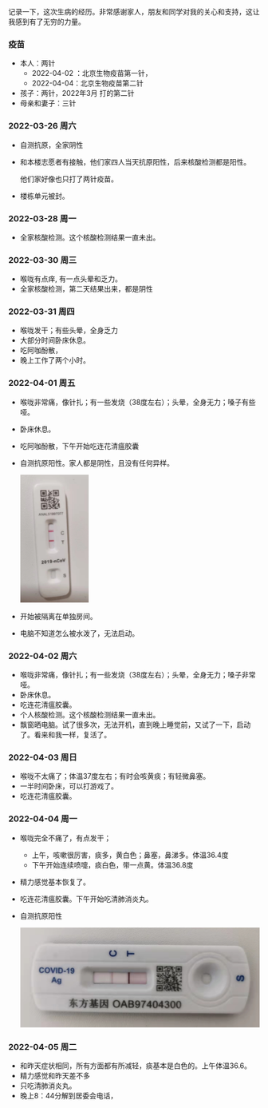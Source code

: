 记录一下，这次生病的经历。非常感谢家人，朋友和同学对我的关心和支持，这让我感到有了无穷的力量。

### 疫苗

- 本人：两针
  - 2022-04-02 ：北京生物疫苗第一针，
  - 2022-04-04：北京生物疫苗第二针
- 孩子：两针，2022年3月 打的第二针
- 母亲和妻子：三针

### 2022-03-26 周六

- 自测抗原，全家阴性

- 和本楼志愿者有接触，他们家四人当天抗原阳性，后来核酸检测都是阳性。

  他们家好像也只打了两针疫苗。

- 楼栋单元被封。

### 2022-03-28 周一

- 全家核酸检测。这个核酸检测结果一直未出。

### 2022-03-30 周三

- 喉咙有点痒, 有一点头晕和乏力。
- 全家核酸检测，第二天结果出来，都是阴性

### 2022-03-31 周四

- 喉咙发干；有些头晕，全身乏力
- 大部分时间卧床休息。
- 吃阿咖酚散，
- 晚上工作了两个小时。

### 2022-04-01 周五

- 喉咙非常痛，像针扎；有一些发烧（38度左右）；头晕，全身无力；嗓子有些哑。

- 卧床休息。

- 吃阿咖酚散，下午开始吃连花清瘟胶囊

- 自测抗原阳性。家人都是阴性，且没有任何异样。

  <img src="images/image-20220404130508281.png" alt="image-20220404130508281" style="zoom: 25%;" />

- 开始被隔离在单独房间。

- 电脑不知道怎么被水泼了，无法启动。

### 2022-04-02 周六

- 喉咙非常痛，像针扎；有一些发烧（38度左右）；头晕，全身无力；嗓子非常哑。
- 卧床休息。
- 吃连花清瘟胶囊。
- 个人核酸检测。这个核酸检测结果一直未出。
- 飘窗晒电脑。试了很多次，无法开机，直到晚上睡觉前，又试了一下，启动了。看来和我一样，复活了。

### 2022-04-03 周日

- 喉咙不太痛了；体温37度左右；有时会咳黄痰；有轻微鼻塞。
- 一半时间卧床，可以打游戏了。
- 吃连花清瘟胶囊。

### 2022-04-04 周一

- 喉咙完全不痛了，有点发干；

  - 上午，咳嗽很厉害，痰多，黄白色；鼻塞，鼻涕多。体温36.4度
  - 下午开始连续喷嚏，痰白色，带一点黄。体温36.8度

- 精力感觉基本恢复了。

- 吃连花清瘟胶囊。下午开始吃清肺消炎丸。

- 自测抗原阳性

  <img src="images/image-20220404130036090.png" alt="image-20220404130036090" style="zoom:50%;" />



### 2022-04-05 周二

- 和昨天症状相同，所有方面都有所减轻，痰基本是白色的。上午体温36.6。
- 精力感觉和昨天差不多
- 只吃清肺消炎丸。
- 晚上8：44分解到居委会电话，













